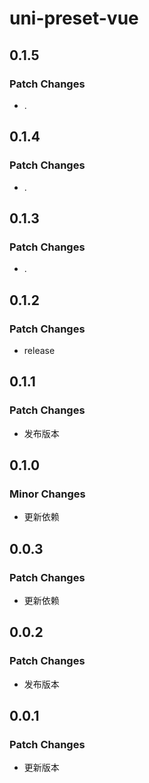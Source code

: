 # uni-preset-vue

## 0.1.5

### Patch Changes

-   .

## 0.1.4

### Patch Changes

-   .

## 0.1.3

### Patch Changes

-   .

## 0.1.2

### Patch Changes

-   release

## 0.1.1

### Patch Changes

-   发布版本

## 0.1.0

### Minor Changes

-   更新依赖

## 0.0.3

### Patch Changes

-   更新依赖

## 0.0.2

### Patch Changes

-   发布版本

## 0.0.1

### Patch Changes

-   更新版本
